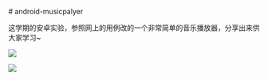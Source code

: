 ﻿
﻿# android-musicpalyer

这学期的安卓实验，参照网上的用例改的一个非常简单的音乐播放器，分享出来供大家学习~

![](https://icon.qiantucdn.com/20191206/6c2d9e3de26b2573c63538d0549c6f352)

![](https://icon.qiantucdn.com/20191206/fa88a0e8f5a27de724f9a9d02af2b60e2)

